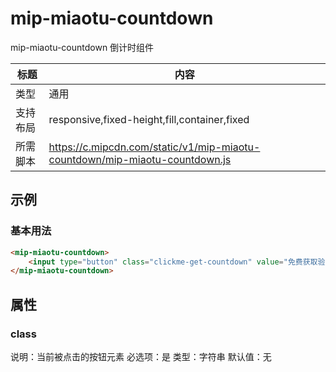 # mip-miaotu-countdown

mip-miaotu-countdown 倒计时组件

标题|内容
----|----
类型|通用
支持布局|responsive,fixed-height,fill,container,fixed
所需脚本|https://c.mipcdn.com/static/v1/mip-miaotu-countdown/mip-miaotu-countdown.js

## 示例

### 基本用法
```html
<mip-miaotu-countdown>
    <input type="button" class="clickme-get-countdown" value="免费获取验证码"></input>
</mip-miaotu-countdown>
```

## 属性

### class

说明：当前被点击的按钮元素
必选项：是
类型：字符串
默认值：无

